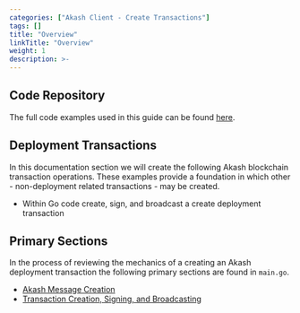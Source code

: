 ```yaml
---
categories: ["Akash Client - Create Transactions"]
tags: []
title: "Overview"
linkTitle: "Overview"
weight: 1
description: >-
---
```


## Code Repository

The full code examples used in this guide can be found [here](https://github.com/chainzero/akash-client/tree/main/akashrpcclient\_withtx).

## Deployment Transactions

In this documentation section we will create the following Akash blockchain transaction operations.  These examples provide a foundation in which other - non-deployment related transactions - may be created.

* Within Go code create, sign, and broadcast a create deployment transaction

## Primary Sections

In the process of reviewing the mechanics of a creating an Akash deployment transaction the following primary sections are found in `main.go`.&#x20;

* [Akash Message Creation](/docs/eng-notes/akash-custom-clients/akash-client---create-transactions/akash-message-creation/overview/)
* [Transaction Creation, Signing, and Broadcasting](/docs/eng-notes/akash-custom-clients/akash-client---create-transactions/transaction-creation-signing-and-broadcasting/broadcast-transaction/)